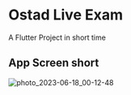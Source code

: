 # Ostad Live Exam

A Flutter Project in short time

## App Screen short

![photo_2023-06-18_00-12-48](https://github.com/Mdnayeemahmed/ostadlivetest/assets/93244952/a5d279f3-d85c-4bc5-b752-e7817aa2050e)



